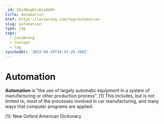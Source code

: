 ```yaml
---
_id: 5Gi4NzgKtzWja8GHh
title: Automation
href: https://lesswrong.com/tag/automation
slug: automation
type: tag
tags:
  - LessWrong
  - Concept
  - Tag
synchedAt: '2022-08-29T10:47:29.300Z'
---
```


# Automation

**Automation** is "the use of largely automatic equipment in a system of manufacturing or other production process". \[1\] This includes, but is not limited to, most of the processes involved in car manufacturing, and many ways that computer programs are applied.

\[1\]: New Oxford American Dictionary
